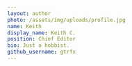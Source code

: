 ```yaml
---
layout: author
photo: /assets/img/uploads/profile.jpg
name: Keith
display_name: Keith C.
position: Chief Editor
bio: Just a hobbist.
github_username: gtrfx
---
```


